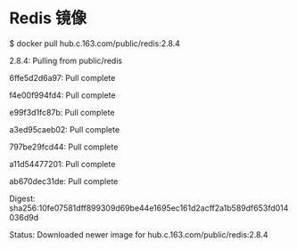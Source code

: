 # Redis 镜像

$ docker pull hub.c.163.com/public/redis:2.8.4

2.8.4: Pulling from public/redis

6ffe5d2d6a97: Pull complete

f4e00f994fd4: Pull complete

e99f3d1fc87b: Pull complete

a3ed95caeb02: Pull complete

797be29fcd44: Pull complete

a11d54477201: Pull complete

ab670dec31de: Pull complete

Digest: sha256:10fe07581dff899309d69be44e1695ec161d2acff2a1b589df653fd014036d9d

Status: Downloaded newer image for hub.c.163.com/public/redis:2.8.4

